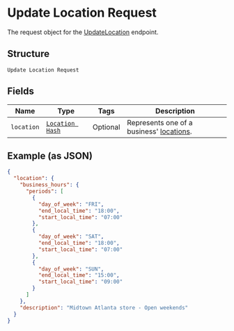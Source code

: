 
# Update Location Request

The request object for the [UpdateLocation](../../doc/api/locations.md#update-location) endpoint.

## Structure

`Update Location Request`

## Fields

| Name | Type | Tags | Description |
|  --- | --- | --- | --- |
| `location` | [`Location Hash`](../../doc/models/location.md) | Optional | Represents one of a business' [locations](https://developer.squareup.com/docs/locations-api). |

## Example (as JSON)

```json
{
  "location": {
    "business_hours": {
      "periods": [
        {
          "day_of_week": "FRI",
          "end_local_time": "18:00",
          "start_local_time": "07:00"
        },
        {
          "day_of_week": "SAT",
          "end_local_time": "18:00",
          "start_local_time": "07:00"
        },
        {
          "day_of_week": "SUN",
          "end_local_time": "15:00",
          "start_local_time": "09:00"
        }
      ]
    },
    "description": "Midtown Atlanta store - Open weekends"
  }
}
```

